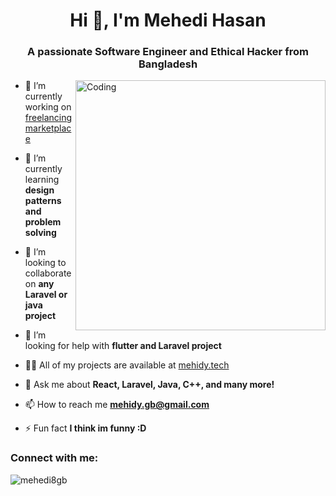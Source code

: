 <h1 align="center">Hi 👋, I'm Mehedi Hasan</h1>
<h3 align="center">A passionate Software Engineer and Ethical Hacker from Bangladesh</h3>
<img align="right" alt="Coding" width="400" src="https://cdn.dribbble.com/users/1162077/screenshots/3848914/programmer.gif"
<p align="left"> 

- 🔭 I’m currently working on [freelancing marketplace](https://github.com/mehedi8gb/lancerfree)

- 🌱 I’m currently learning **design patterns and problem solving**

- 👯 I’m looking to collaborate on **any Laravel or java project**

- 🤝 I’m looking for help with **flutter and Laravel project**

- 👨‍💻 All of my projects are available at [mehidy.tech](mehidy.tech)

- 💬 Ask me about **React, Laravel, Java, C++, and many more!**

- 📫 How to reach me **mehidy.gb@gmail.com**

- ⚡ Fun fact **I think im funny :D**

<h3 align="left">Connect with me:</h3>


<p><img align="center" src="https://github-readme-streak-stats.herokuapp.com/?user=mehedi8gb&" alt="mehedi8gb" /></p>

